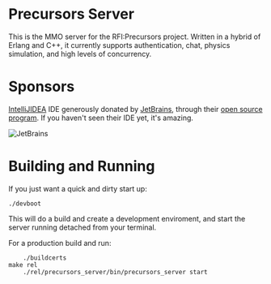 # Precursors Server

This is the MMO server for the RFI:Precursors project. Written in a hybrid
of Erlang and C++, it currently supports authentication, chat, physics
simulation, and high levels of concurrency.

# Sponsors

[IntelliJIDEA](http://www.jetbrains.com/idea/index.html) IDE generously
donated by [JetBrains](http://jetbrains.com/), through their
[open source program](http://www.jetbrains.com/idea/buy/buy.jsp#openSource).
If you haven't seen their IDE yet, it's amazing.

![JetBrains](http://skewedaspect.com/logos/logo_jetbrains_140.png "Jetbrains")

# Building and Running

If you just want a quick and dirty start up:

    ./devboot

This will do a build and create a development enviroment, and start the
server running detached from your terminal.

For a production build and run:

		./buildcerts
    make rel
		./rel/precursors_server/bin/precursors_server start

